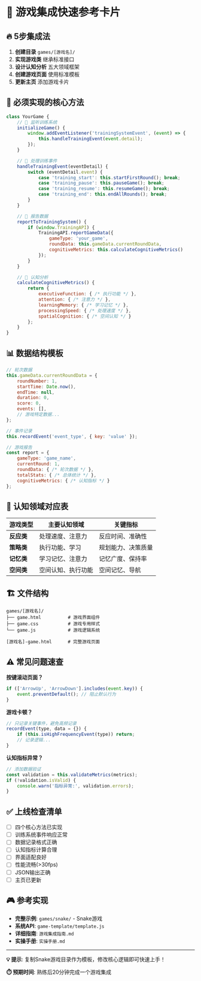 # 🚀 游戏集成快速参考卡片

## 🔥 5步集成法

1. **创建目录** `games/[游戏名]/`
2. **实现游戏类** 继承标准接口
3. **设计认知分析** 五大领域框架
4. **创建游戏页面** 使用标准模板
5. **更新主页** 添加游戏卡片

## 🔴 必须实现的核心方法

```javascript
class YourGame {
    // 🔴 监听训练系统
    initializeGame() {
        window.addEventListener('trainingSystemEvent', (event) => {
            this.handleTrainingEvent(event.detail);
        });
    }

    // 🔴 处理训练事件
    handleTrainingEvent(eventDetail) {
        switch (eventDetail.event) {
            case 'training_start': this.startFirstRound(); break;
            case 'training_pause': this.pauseGame(); break;
            case 'training_resume': this.resumeGame(); break;
            case 'training_end': this.endAllRounds(); break;
        }
    }

    // 🔴 报告数据
    reportToTrainingSystem() {
        if (window.TrainingAPI) {
            TrainingAPI.reportGameData({
                gameType: 'your_game',
                roundData: this.gameData.currentRoundData,
                cognitiveMetrics: this.calculateCognitiveMetrics()
            });
        }
    }

    // 🔴 认知分析
    calculateCognitiveMetrics() {
        return {
            executiveFunction: { /* 执行功能 */ },
            attention: { /* 注意力 */ },
            learningMemory: { /* 学习记忆 */ },
            processingSpeed: { /* 处理速度 */ },
            spatialCognition: { /* 空间认知 */ }
        };
    }
}
```

## 📊 数据结构模板

```javascript
// 轮次数据
this.gameData.currentRoundData = {
    roundNumber: 1,
    startTime: Date.now(),
    endTime: null,
    duration: 0,
    score: 0,
    events: [],
    // 游戏特定数据...
};

// 事件记录
this.recordEvent('event_type', { key: 'value' });

// 游戏报告
const report = {
    gameType: 'game_name',
    currentRound: 1,
    roundData: { /* 轮次数据 */ },
    totalStats: { /* 总体统计 */ },
    cognitiveMetrics: { /* 认知指标 */ }
};
```

## 🎯 认知领域对应表

| 游戏类型 | 主要认知领域 | 关键指标 |
|---------|-------------|----------|
| **反应类** | 处理速度、注意力 | 反应时间、准确性 |
| **策略类** | 执行功能、学习 | 规划能力、决策质量 |
| **记忆类** | 学习记忆、注意力 | 记忆广度、保持率 |
| **空间类** | 空间认知、执行功能 | 空间记忆、导航 |

## 🏗️ 文件结构

```
games/[游戏名]/
├── game.html          # 游戏界面组件
├── game.css           # 游戏专用样式
└── game.js            # 游戏逻辑系统

[游戏名]-game.html      # 完整游戏页面
```

## ⚠️ 常见问题速查

**按键滚动页面？**
```javascript
if (['ArrowUp', 'ArrowDown'].includes(event.key)) {
    event.preventDefault(); // 阻止默认行为
}
```

**游戏卡顿？**
```javascript
// 只记录关键事件，避免高频记录
recordEvent(type, data = {}) {
    if (this.isHighFrequencyEvent(type)) return;
    // 记录逻辑...
}
```

**认知指标异常？**
```javascript
// 添加数据验证
const validation = this.validateMetrics(metrics);
if (!validation.isValid) {
    console.warn('指标异常:', validation.errors);
}
```

## ✅ 上线检查清单

- [ ] 四个核心方法已实现
- [ ] 训练系统事件响应正常
- [ ] 数据记录格式正确
- [ ] 认知指标计算合理
- [ ] 界面适配良好
- [ ] 性能流畅(>30fps)
- [ ] JSON输出正确
- [ ] 主页已更新

## 🎮 参考实现

- **完整示例**: `games/snake/` - Snake游戏
- **系统API**: `game-template/template.js`
- **详细指南**: `游戏集成指南.md`
- **实操手册**: `实操手册.md`

---

**💡 提示**: 复制Snake游戏目录作为模板，修改核心逻辑即可快速上手！

**⏱️ 预期时间**: 熟练后20分钟完成一个游戏集成